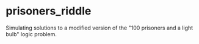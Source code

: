 # prisoners_riddle
Simulating solutions to a modified version of the "100 prisoners and a light bulb" logic problem.
